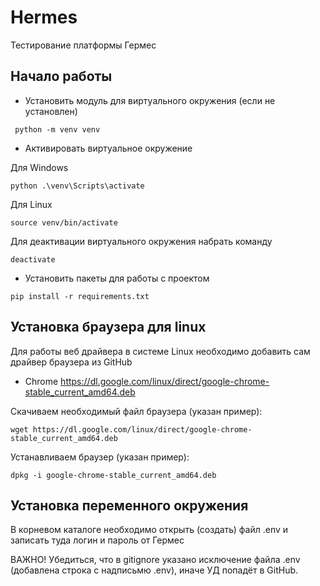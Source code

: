 # Hermes
Тестирование платформы Гермес

## Начало работы

* Установить модуль для виртуального окружения (если не установлен)

```commandline
 python -m venv venv
```

* Активировать виртуальное окружение

Для Windows
```commandline
python .\venv\Scripts\activate
```

Для Linux

```commandline
source venv/bin/activate
```

Для деактивации виртуального окружения набрать команду

```commandline
deactivate
```

* Установить пакеты для работы с проектом

```commandline
pip install -r requirements.txt
```


## Установка браузера для linux

Для работы веб драйвера в системе Linux необходимо добавить сам драйвер браузера из GitHub
* Chrome https://dl.google.com/linux/direct/google-chrome-stable_current_amd64.deb

Скачиваем необходимый файл браузера (указан пример):
```
wget https://dl.google.com/linux/direct/google-chrome-stable_current_amd64.deb
```

Устанавливаем браузер (указан пример):
```
dpkg -i google-chrome-stable_current_amd64.deb
```

## Установка переменного окружения

В корневом каталоге необходимо открыть (создать) файл .env и записать туда логин и пароль от Гермес

ВАЖНО!
Убедиться, что в gitignore указано исключение файла .env (добавлена строка с надписьмю .env), иначе УД попадёт в GitHub.
